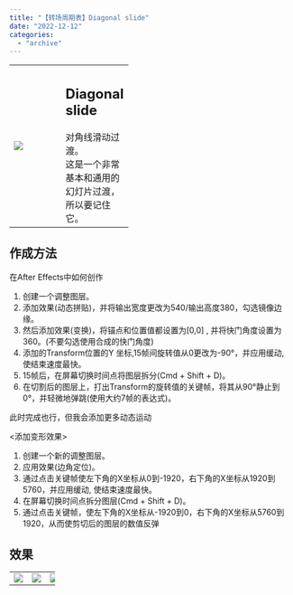```yaml
---
title: "【转场周期表】Diagonal slide"
date: "2022-12-12"
categories: 
  - "archive"
---
```


<table style="width: 41.7966%;"><tbody><tr><td style="width: 56.2096%;"><img src="https://mir.yuelili.com/2022/12/8e060400141715b7b5ca1910d89966c1.gif"></td><td style="width: 56.1114%;"><h2 class="title_title__ceXO0">Diagonal slide</h2>对角线滑动过渡。<div></div>这是一个非常基本和通用的幻灯片过渡，所以要记住它。</td></tr></tbody></table>

## 作成方法

在After Effects中如何创作

1. 创建一个调整图层。
2. 添加效果<Motion Tile>(动态拼贴)，并将输出宽度更改为540/输出高度380，勾选镜像边缘。
3. 然后添加效果<Transform>(变换)，将锚点和位置值都设置为\[0,0\] , 并将快门角度设置为360。(不要勾选使用合成的快门角度)
4. 添加的Transform位置的Y 坐标,15帧间旋转值从0更改为-90°，并应用缓动, 使结束速度最快。
5. 15帧后，在屏幕切换时间点将图层拆分(Cmd + Shift + D)。
6. 在切割后的图层上，打出Transform的旋转值的关键帧，将其从90°静止到0°，并轻微地弹跳(使用大约7帧的表达式)。

此时完成也行，但我会添加更多动态运动

<添加变形效果>

1. 创建一个新的调整图层。
2. 应用效果<Corner Pin>(边角定位)。
3. 通过点击关键帧使左下角的X坐标从0到-1920，右下角的X坐标从1920到5760，并应用缓动, 使结束速度最快。
4. 在屏幕切换时间点拆分图层(Cmd + Shift + D)。
5. 通过点击关键帧，使左下角的X坐标从-1920到0，右下角的X坐标从5760到1920，从而使剪切后的图层的数值反弹

## 效果

<table style="border-collapse: collapse; width: 16.0075%;"><tbody><tr><td style="width: 153px;"><img src="https://mir.yuelili.com/2022/12/238cc2c2ab41b3b4ee4ea173547e2f68.gif"></td><td style="width: 19px;"><img src="https://mir.yuelili.com/user/AE/mg/foxcodex/tri.png"></td><td style="width: 153px;"><img src="https://mir.yuelili.com/2022/12/aee6477659a2e4b04e9e83a062196970.gif"></td></tr></tbody></table>
